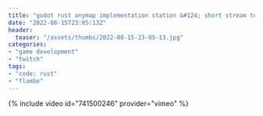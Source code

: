 ```yaml
---
title: "godot rust anymap implementation station &#124; short stream today, probably"
date: "2022-08-15T23:05:13Z"
header:
  teaser: "/assets/thumbs/2022-08-15-23-05-13.jpg"
categories:
- "game development"
- "twitch"
tags:
- "code: rust"
- "flambe"
---
```

{% include video id="741500246" provider="vimeo" %}
